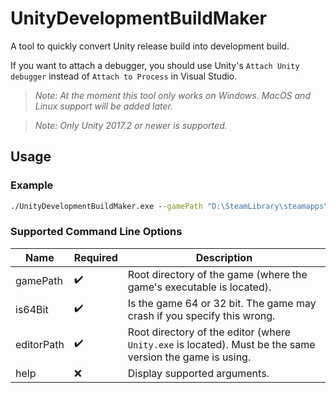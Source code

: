 # UnityDevelopmentBuildMaker

A tool to quickly convert Unity release build into development build.

If you want to attach a debugger, you should use Unity's `Attach Unity debugger` instead of `Attach to Process` in Visual Studio.

> *Note: At the moment this tool only works on Windows. MacOS and Linux support will be added later.*

> *Note: Only Unity 2017.2 or newer is supported.*

## Usage

### Example

```cmd
./UnityDevelopmentBuildMaker.exe --gamePath "D:\SteamLibrary\steamapps\common\Unturned" --is64Bit --editorPath "D:\UnityEditors\2019.4.30f1\Editor"
```

### Supported Command Line Options

| Name          | Required           | Description                                                                                              |
| ------------- | ------------------ | -------------------------------------------------------------------------------------------------------- |
| gamePath      | :heavy_check_mark: | Root directory of the game (where the game's executable is located).                                     |
| is64Bit       | :heavy_check_mark: | Is the game 64 or 32 bit. The game may crash if you specify this wrong.                                  |
| editorPath    | :heavy_check_mark: | Root directory of the editor (where `Unity.exe` is located). Must be the same version the game is using. |
| help          | :x:                | Display supported arguments.                                                                             |
